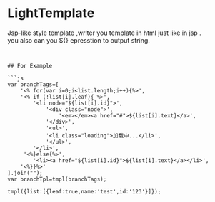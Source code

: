 # LightTemplate

  Jsp-like style template ,writer you template in html just like in jsp .  
  you also can you ${} epresstion to output string.


```


## For Example

```js
var branchTags=[		  
    '<% for(var i=0;i<list.length;i++){%>',
    '<% if (!list[i].leaf){ %>',
		'<li node="${list[i].id}">',				    
			'<div class="node">',
				'<em></em><a href="#">${list[i].text}</a>',
			'</div>',
			'<ul>',
			'<li class="loading">加载中...</li>',
			'</ul>',
		'</li>',		
	 '<%}else{%>',
	    '<li><a href="${list[i].id}">${list[i].text}</a></li>',		
	'<%}}%>'			
].join("");	
var branchTpl=tmpl(branchTags);

tmpl({list:[{leaf:true,name:'test',id:'123'}]});
	 
```
